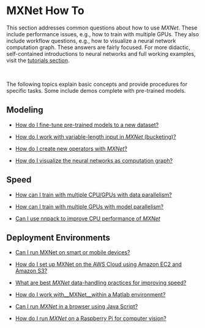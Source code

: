 # MXNet How To

This section addresses common questions about how to use _MXNet_. These include performance issues, e.g., how to train with multiple GPUs.
They also include workflow questions, e.g., how to visualize a neural network computation graph.
These answers are fairly focused. For more didactic, self-contained introductions to neural networks
and full working examples, visit the [tutorials section](../tutorials/index.md).


&nbsp;

The following topics explain basic concepts and provide procedures for specific tasks. Some include demos complete with pre-trained models.

## Modeling
* [How do I fine-tune pre-trained models to a new dataset?](http://mxnet.io/how_to/finetune.html)

* [How do I work with variable-length input in _MXNet_ (bucketing)?](http://mxnet.io/how_to/bucketing.html)

* [How do I create new operators with _MXNet_?](new_op.md)

* [How do I visualize the neural networks as computation graph?](http://mxnet.io/how_to/visualize_graph.html)


## Speed

* [How can I train with multiple CPU/GPUs with data parallelism?](http://mxnet.io/how_to/multi_devices.html)

* [How can I train with multiple GPUs with model parallelism?](http://mxnet.io/how_to/model_parallel_lstm.html)

* [Can I use nnpack to improve CPU performance of _MXNet_](http://mxnet.io/how_to/nnpack.html)


## Deployment Environments
* [Can I run MXNet on smart or mobile devices?](http://mxnet.io/how_to/smart_device.html)

* [How do I set up MXNet on the AWS Cloud using Amazon EC2 and Amazon S3?](http://mxnet.io/how_to/cloud.html)

* [What are best _MXNet_ data-handling practices for improving speed?](http://mxnet.io/how_to/perf.html)

* [How do I work with__MXNet__within a Matlab environment?](https://github.com/dmlc/mxnet/tree/master/matlab)

* [Can I run _MXNet_ in a browser using Java Script?](https://github.com/dmlc/mxnet.js/)

* [How do I run _MXNet_ on a Raspberry Pi for computer vision?](http://mxnet.io/tutorials/embedded/wine_detector.html)
